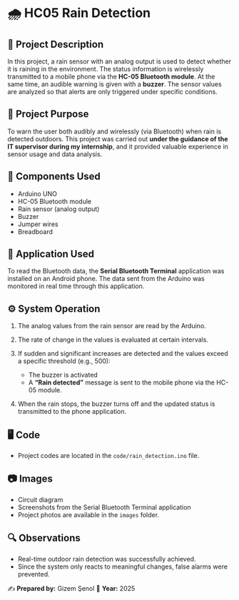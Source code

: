 # 🌧️ HC05 Rain Detection

## 📌 Project Description

In this project, a rain sensor with an analog output is used to detect whether it is raining in the environment. The status information is wirelessly transmitted to a mobile phone via the **HC-05 Bluetooth module**. At the same time, an audible warning is given with a **buzzer**. The sensor values are analyzed so that alerts are only triggered under specific conditions.

## 🎯 Project Purpose

To warn the user both audibly and wirelessly (via Bluetooth) when rain is detected outdoors.
This project was carried out **under the guidance of the IT supervisor during my internship**, and it provided valuable experience in sensor usage and data analysis.

## 🔌 Components Used

* Arduino UNO
* HC-05 Bluetooth module
* Rain sensor (analog output)
* Buzzer
* Jumper wires
* Breadboard

## 📲 Application Used

To read the Bluetooth data, the **Serial Bluetooth Terminal** application was installed on an Android phone. The data sent from the Arduino was monitored in real time through this application.

## ⚙️ System Operation

1. The analog values from the rain sensor are read by the Arduino.
2. The rate of change in the values is evaluated at certain intervals.
3. If sudden and significant increases are detected and the values exceed a specific threshold (e.g., 500):

   * The buzzer is activated
   * A **“Rain detected”** message is sent to the mobile phone via the HC-05 module.
4. When the rain stops, the buzzer turns off and the updated status is transmitted to the phone application.

## 🖥️ Code

* Project codes are located in the `code/rain_detection.ino` file.

## 📷 Images

* Circuit diagram
* Screenshots from the Serial Bluetooth Terminal application
* Project photos are available in the `images` folder.

## 🔍 Observations

* Real-time outdoor rain detection was successfully achieved.
* Since the system only reacts to meaningful changes, false alarms were prevented.

✍️ **Prepared by:** Gizem Şenol
📅 **Year:** 2025

